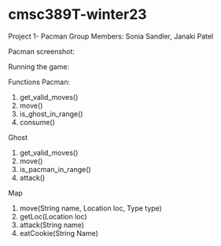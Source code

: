 # cmsc389T-winter23
Project 1- Pacman
Group Members: Sonia Sandler, Janaki Patel

Pacman screenshot:

Running the game:

Functions
Pacman:
1. get_valid_moves()
2. move()
3. is_ghost_in_range()
4. consume()

Ghost
1. get_valid_moves()
2. move()
3. is_pacman_in_range()
4. attack()

Map
1. move(String name, Location loc, Type type)
2. getLoc(Location loc)
3. attack(String name)
4. eatCookie(String Name)
